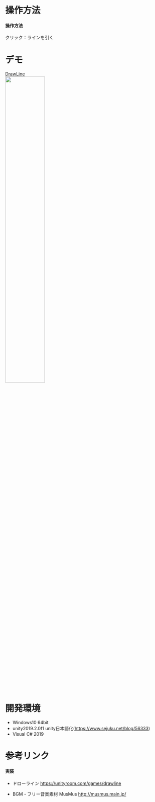 # 操作方法
#### 操作方法
クリック：ラインを引く

# デモ
[DrawLine](https://little-hoge.github.io/DrawLine/)  
[<img src="https://user-images.githubusercontent.com/3638785/92103022-591f3800-ee1a-11ea-843e-4d038fec5d44.gif" width=50%>](https://little-hoge.github.io/DrawLine/)

# 開発環境
- Windows10 64bit
- unity2019.2.0f1  unity日本語化(https://www.sejuku.net/blog/56333)
- Visual C# 2019

# 参考リンク
#### 実装
- ドローライン
https://unityroom.com/games/drawline

- BGM・フリー音楽素材 MusMus
http://musmus.main.jp/
